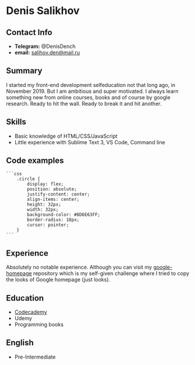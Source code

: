 # Denis Salikhov

## Contact Info
* **Telegram:** @DenisDench
* **email:** salihov.den@mail.ru

## Summary
I started my front-end development selfeducation not that long ago, in November 2019. But I am ambitious and super motivated. I always learn something new from online courses, books and of course by google research. Ready to hit the wall. Ready to break it and hit another.

## Skills
* Basic knowledge of HTML/CSS/JavaScript
* Little experience with Sublime Text 3, VS Code, Command line

## Code examples

    ```css
        .circle {
            display: flex;
            position: absolute;
            justify-content: center;
            align-items: center;
            height: 32px;
            width: 32px;
            background-color: #8D6E63FF;
            border-radius: 18px;
            cursor: pointer;
        }
    ```

## Experience
Absolutely no notable experience. Although you can visit my [google-homepage](https://github.com/DenisDench/google-homepage) repository which is my self-given challenge where I tried to copy the looks of Google homepage (just looks).

## Education
* [Codecademy](https://www.codecademy.com/profiles/DenisDench)
* Udemy
* Programming books

## English
* Pre-Intermediate